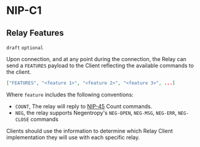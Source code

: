 NIP-C1
======

Relay Features
--------------

`draft` `optional`

Upon connection, and at any point during the connection, the Relay can send a `FEATURES` payload to the Client reflecting the available commands to the client.

```json
["FEATURES", "<feature 1>", "<feature 2>", "<feature 3>", ...]
``` 

Where `feature` includes the following conventions:   

- `COUNT`, The relay will reply to [NIP-45](45.md) Count commands. 
- `NEG`, the relay supports Negentropy's `NEG-OPEN`, `NEG-MSG`, `NEG-ERR`, `NEG-CLOSE` commands

Clients should use the information to determine which Relay Client implementation they will use with each specific relay.